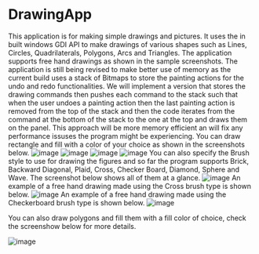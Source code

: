 # DrawingApp
This application is for making simple drawings and pictures. It uses the in built windows GDI API to make drawings of various shapes such as Lines, Circles,
Quadrilaterals, Polygons, Arcs and Triangles. The application supports free hand drawings as shown in the sample screenshots. The application is still being revised to make better
use of memory as the current build uses a stack of Bitmaps to store the painting actions for the undo and redo functionalities. We will implement a version that stores the drawing commands
then pushes each command to the stack such that when the user undoes a painting action then the last painting action is removed from the top of the stack and then the code iterates from the command
at the bottom of the stack to the one at the top and draws them on the panel. This approach will be more memory efficient an will fix any performance issuses the program might be experiencing.
You can draw rectangle and fill with a color of your choice as shown in the screenshots below.
![image](https://user-images.githubusercontent.com/56290548/230437908-da5c86ca-4391-4bd6-a991-55b00e912928.png)
![image](https://user-images.githubusercontent.com/56290548/230437964-bdb55b70-845f-4730-afcc-2bd75face32d.png)
![image](https://user-images.githubusercontent.com/56290548/230438147-304f43c6-1f9a-4825-a920-980757f28efd.png)
![image](https://user-images.githubusercontent.com/56290548/230438207-8ffb54ee-4b75-4838-b709-5260c81fb6a5.png)
You can also specify the Brush style to use for drawing the figures and so far the program supports Brick, Backward Diagonal, Plaid, Cross, Checker Board, Diamond, Sphere and Wave. The screenshot below shows all of them at a glance.
![image](https://user-images.githubusercontent.com/56290548/230440131-1c33caa0-8c9e-4915-979a-0877469ed38a.png)
An example of a free hand drawing made using the Cross brush type is shown below.
![image](https://user-images.githubusercontent.com/56290548/230440365-ba5349ad-57fc-4bf5-80de-30cea8358bc8.png)
An example of a free hand drawing made using the Checkerboard brush type is shown below.
![image](https://user-images.githubusercontent.com/56290548/230441278-c60563bc-4d5b-45ce-a51c-fb47acd356a3.png)

You can also draw polygons and fill them with a fill color of choice, check the screenshow below for more details.

![image](https://user-images.githubusercontent.com/56290548/230587962-fe9d49c6-ff4f-4a1e-abe4-b392ee6225b7.png)



